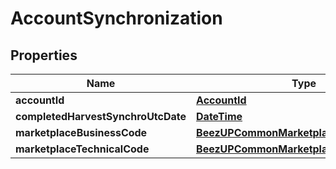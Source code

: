 
# AccountSynchronization

## Properties
Name | Type | Description | Notes
------------ | ------------- | ------------- | -------------
**accountId** | [**AccountId**](AccountId.md) |  |  [optional]
**completedHarvestSynchroUtcDate** | [**DateTime**](DateTime.md) |  |  [optional]
**marketplaceBusinessCode** | [**BeezUPCommonMarketplaceBusinessCode**](BeezUPCommonMarketplaceBusinessCode.md) |  |  [optional]
**marketplaceTechnicalCode** | [**BeezUPCommonMarketplaceTechnicalCode**](BeezUPCommonMarketplaceTechnicalCode.md) |  |  [optional]



